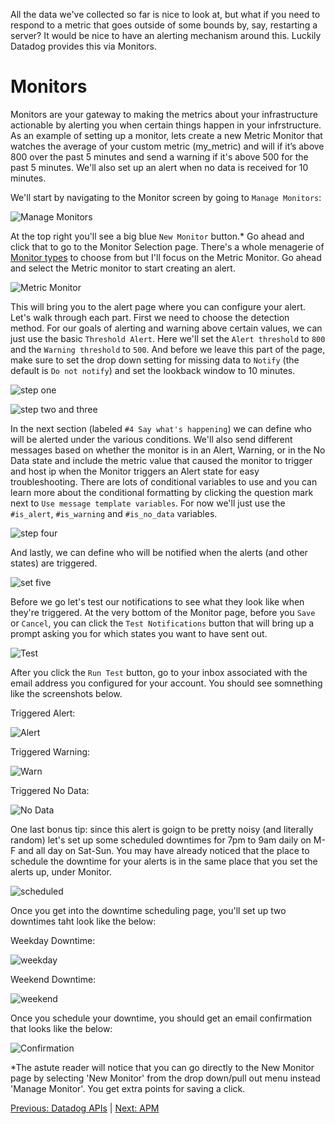 All the data we've collected so far is nice to look at, but what if you need to respond to a metric that goes outside of some bounds by, say, restarting a server? It would be nice to have an alerting mechanism around this. Luckily Datadog provides this via Monitors.

# Monitors

Monitors are your gateway to making the metrics about your infrastructure actionable by alerting you when certain things happen in your infrstructure. As an example of setting up a monitor, lets create a new Metric Monitor that watches the average of your custom metric (my_metric) and will if it’s above 800 over the past 5 minutes and send a warning if it's above 500 for the past 5 minutes. We'll also set up an alert when no data is received for 10 minutes.

We'll start by navigating to the Monitor screen by going to `Manage Monitors`:

![Manage Monitors](./new_monitor.png)

At the top right you'll see a big blue `New Monitor` button.* Go ahead and click that to go to the Monitor Selection page. There's a whole menagerie of [Monitor types](https://docs.datadoghq.com/monitors/) to choose from but I'll focus on the Metric Monitor. Go ahead and select the Metric monitor to start creating an alert.

![Metric Monitor](./metric_monitor.png)

This will bring you to the alert page where you can configure your alert. Let's walk through each part. First we need to choose the detection method. For our goals of alerting and warning above certain values, we can just use the basic `Threshold Alert`. Here we'll set the `Alert threshold` to `800` and the `Warning threshold` to `500`. And before we leave this part of the page, make sure to set the drop down setting for missing data to `Notify` (the default is `Do not notify`) and set the lookback window to 10 minutes.

![step one](./detection_method.png)

![step two and three](./define_alert.png)

In the next section (labeled `#4 Say what's happening`) we can define who will be alerted under the various conditions. We'll also send different messages based on whether the monitor is in an Alert, Warning, or in the No Data state and include the metric value that caused the monitor to trigger and host ip when the Monitor triggers an Alert state for easy troubleshooting. There are lots of conditional variables to use and you can learn more about the conditional formatting by clicking the question mark next to `Use message template variables`. For now we'll just use the `#is_alert`, `#is_warning` and `#is_no_data` variables.

![step four](./4thstep.png)

And lastly, we can define who will be notified when the alerts (and other states) are triggered.

![set five](./finalstep.png)

Before we go let's test our notifications to see what they look like when they're triggered. At the very bottom of the Monitor page, before you `Save` or `Cancel`, you can click the `Test Notifications` button that will bring up a prompt asking you for which states you want to have sent out.

![Test](./test_notifications)

After you click the `Run Test` button, go to your inbox associated with the email address you configured for your account. You should see somnething like the screenshots below.

Triggered Alert:

![Alert](./test_alert.png)

Triggered Warning:

![Warn](./test_warn.png)

Triggered No Data:

![No Data](./test_nodata.png)

One last bonus tip: since this alert is goign to be pretty noisy (and literally random) let's set up some scheduled downtimes for 7pm to 9am daily on M-F and all day on Sat-Sun. You may have already noticed that the place to schedule the downtime for your alerts is in the same place that you set the alerts up, under Monitor.

![scheduled](./downtime.png)

Once you get into the downtime scheduling page, you'll set up two downtimes taht look like the below:

Weekday Downtime:

![weekday](./weekday_downtime.png)

Weekend Downtime:

![weekend](./weekend_downtime.png)

Once you schedule your downtime, you should get an email confirmation that looks like the below:

![Confirmation](./confirmation.png)




*The astute reader will notice that you can go directly to the New Monitor page by selecting 'New Monitor' from the drop down/pull out menu instead 'Manage Monitor'. You get extra points for saving a click.


[Previous: Datadog APIs](./api_page.md)  |  [Next: APM](./apm.md) 
